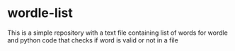 # wordle-list
This is a simple repository with a text file containing list of words for wordle and python code that checks if word is valid or not in a file
